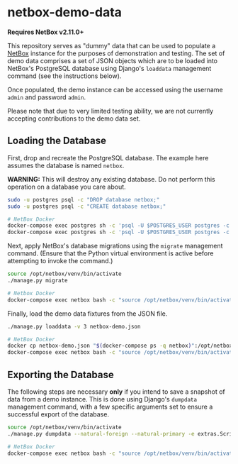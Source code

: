 # netbox-demo-data

**Requires NetBox v2.11.0+**

This repository serves as "dummy" data that can be used to populate a [NetBox](https://github.com/netbox-community/netbox) instance for the purposes of demonstration and testing. The set of demo data comprises a set of JSON objects which are to be loaded into NetBox's PostgreSQL database using Django's `loaddata` management command (see the instructions below).

Once populated, the demo instance can be accessed using the username `admin` and password `admin`.

Please note that due to very limited testing ability, we are not currently accepting contributions to the demo data set.

## Loading the Database

First, drop and recreate the PostgreSQL database. The example here assumes the database is named `netbox`.

**WARNING:** This will destroy any existing database. Do not perform this operation on a database you care about.

```bash
sudo -u postgres psql -c "DROP database netbox;"
sudo -u postgres psql -c "CREATE database netbox;"

# NetBox Docker
docker-compose exec postgres sh -c 'psql -U $POSTGRES_USER postgres -c "DROP DATABASE netbox;"'
docker-compose exec postgres sh -c 'psql -U $POSTGRES_USER postgres -c "CREATE DATABASE netbox;"'
```

Next, apply NetBox's database migrations using the `migrate` management command. (Ensure that the Python virtual environment is active before attempting to invoke the command.)

```bash
source /opt/netbox/venv/bin/activate
./manage.py migrate

# Netbox Docker
docker-compose exec netbox bash -c "source /opt/netbox/venv/bin/activate && ./manage.py migrate"
```

Finally, load the demo data fixtures from the JSON file.

```bash
./manage.py loaddata -v 3 netbox-demo.json

# NetBox Docker
docker cp netbox-demo.json "$(docker-compose ps -q netbox)":/opt/netbox/netbox/netbox-demo.json
docker-compose exec netbox bash -c "source /opt/netbox/venv/bin/activate && ./manage.py loaddata netbox-demo.json"
```

## Exporting the Database

The following steps are necessary **only** if you intend to save a snapshot of data from a demo instance. This is done using Django's `dumpdata` management command, with a few specific arguments set to ensure a successful export of the database.

```bash
source /opt/netbox/venv/bin/activate
./manage.py dumpdata --natural-foreign --natural-primary -e extras.Script -e extras.Report -e extras.ObjectChange --indent 2 -o netbox-demo.json

# NetBox Docker
docker-compose exec netbox bash -c "source /opt/netbox/venv/bin/activate && ./manage.py dumpdata --natural-foreign --natural-primary -e extras.Script -e extras.Report -e extras.ObjectChange --indent 2" > netbox-demo.json
```

